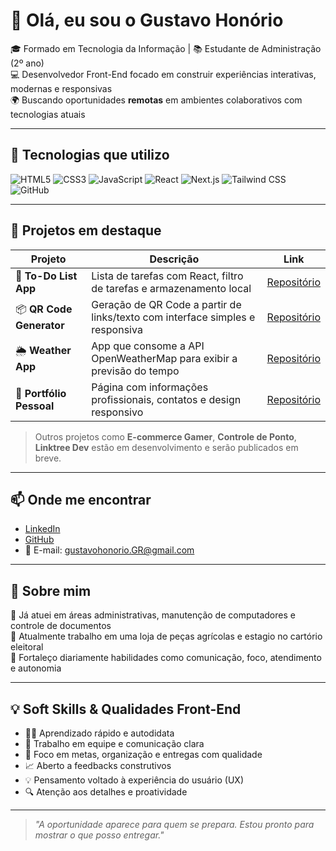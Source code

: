 # 👋 Olá, eu sou o Gustavo Honório

🎓 Formado em Tecnologia da Informação | 📚 Estudante de Administração (2º ano)  
💻 Desenvolvedor Front-End focado em construir experiências interativas, modernas e responsivas  
🌍 Buscando oportunidades **remotas** em ambientes colaborativos com tecnologias atuais  

---

## 🚀 Tecnologias que utilizo

![HTML5](https://img.shields.io/badge/HTML5-E34F26?style=flat&logo=html5&logoColor=white)
![CSS3](https://img.shields.io/badge/CSS3-1572B6?style=flat&logo=css3&logoColor=white)
![JavaScript](https://img.shields.io/badge/JavaScript-F7DF1E?style=flat&logo=javascript&logoColor=black)
![React](https://img.shields.io/badge/React-20232A?style=flat&logo=react&logoColor=61DAFB)
![Next.js](https://img.shields.io/badge/Next.js-000?style=flat&logo=nextdotjs&logoColor=white)
![Tailwind CSS](https://img.shields.io/badge/TailwindCSS-38B2AC?style=flat&logo=tailwind-css&logoColor=white)
![GitHub](https://img.shields.io/badge/GitHub-181717?style=flat&logo=github&logoColor=white)

---

## 📌 Projetos em destaque

| Projeto | Descrição | Link |
|--------|-----------|------|
| 📝 **To-Do List App** | Lista de tarefas com React, filtro de tarefas e armazenamento local | [Repositório](https://github.com/GustavoHRdev/To-Do-List-App) |
| 📦 **QR Code Generator** | Geração de QR Code a partir de links/texto com interface simples e responsiva | [Repositório](https://github.com/GustavoHRdev/QR-code-generator) |
| 🌦️ **Weather App** | App que consome a API OpenWeatherMap para exibir a previsão do tempo | [Repositório](https://github.com/GustavoHRdev/Weather-App) |
| 💼 **Portfólio Pessoal** | Página com informações profissionais, contatos e design responsivo | [Repositório](https://github.com/GustavoHRdev/Portfolio) |

> Outros projetos como **E-commerce Gamer**, **Controle de Ponto**, **Linktree Dev** estão em desenvolvimento e serão publicados em breve.

---

## 📫 Onde me encontrar

- [LinkedIn](https://www.linkedin.com/in/gustavohrdev)
- [GitHub](https://github.com/GustavoHRdev)
- 📧 E-mail: gustavohonorio.GR@gmail.com

---

## 🧠 Sobre mim

💼 Já atuei em áreas administrativas, manutenção de computadores e controle de documentos  
🧩 Atualmente trabalho em uma loja de peças agrícolas e estagio no cartório eleitoral  
💬 Fortaleço diariamente habilidades como comunicação, foco, atendimento e autonomia

---

## 💡 Soft Skills & Qualidades Front-End

- 👨‍💻 Aprendizado rápido e autodidata
- 🤝 Trabalho em equipe e comunicação clara
- 🎯 Foco em metas, organização e entregas com qualidade
- 📈 Aberto a feedbacks construtivos
- 💡 Pensamento voltado à experiência do usuário (UX)
- 🔍 Atenção aos detalhes e proatividade

---

> *"A oportunidade aparece para quem se prepara. Estou pronto para mostrar o que posso entregar."*

